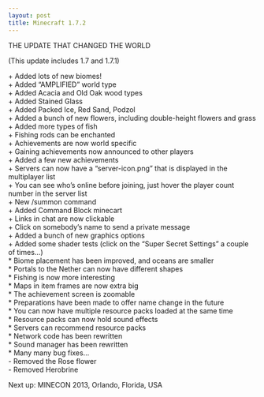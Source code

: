 ```yaml
---
layout: post
title: Minecraft 1.7.2
---
```

THE UPDATE THAT CHANGED THE WORLD

(This update includes 1.7 and 1.7.1)

\+ Added lots of new biomes!<br>
\+ Added “AMPLIFIED” world type<br>
\+ Added Acacia and Old Oak wood types<br>
\+ Added Stained Glass<br>
\+ Added Packed Ice, Red Sand, Podzol<br>
\+ Added a bunch of new flowers, including double-height flowers and grass<br>
\+ Added more types of fish<br>
\+ Fishing rods can be enchanted<br>
\+ Achievements are now world specific<br>
\+ Gaining achievements now announced to other players<br>
\+ Added a few new achievements<br>
\+ Servers can now have a “server-icon.png” that is displayed in the multiplayer list<br>
\+ You can see who’s online before joining, just hover the player count number in the server list<br>
\+ New /summon command<br>
\+ Added Command Block minecart<br>
\+ Links in chat are now clickable<br>
\+ Click on somebody’s name to send a private message<br>
\+ Added a bunch of new graphics options<br>
\+ Added some shader tests (click on the “Super Secret Settings” a couple of times…)<br>
\* Biome placement has been improved, and oceans are smaller<br>
\* Portals to the Nether can now have different shapes<br>
\* Fishing is now more interesting<br>
\* Maps in item frames are now extra big<br>
\* The achievement screen is zoomable<br>
\* Preparations have been made to offer name change in the future<br>
\* You can now have multiple resource packs loaded at the same time<br>
\* Resource packs can now hold sound effects<br>
\* Servers can recommend resource packs<br>
\* Network code has been rewritten<br>
\* Sound manager has been rewritten<br>
\* Many many bug fixes…<br>
\- Removed the Rose flower<br>
\- Removed Herobrine<br>

Next up: MINECON 2013, Orlando, Florida, USA
